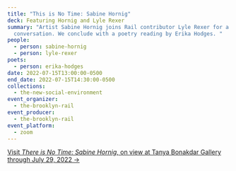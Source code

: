 ```yaml
---
title: "This is No Time: Sabine Hornig"
deck: Featuring Hornig and Lyle Rexer
summary: "Artist Sabine Hornig joins Rail contributor Lyle Rexer for a
  conversation. We conclude with a poetry reading by Erika Hodges. "
people:
  - person: sabine-hornig
  - person: lyle-rexer
poets:
  - person: erika-hodges
date: 2022-07-15T13:00:00-0500
end_date: 2022-07-15T14:30:00-0500
collections:
  - the-new-social-environment
event_organizer:
  - the-brooklyn-rail
event_producer:
  - the-brooklyn-rail
event_platform:
  - zoom
---
```

[Visit *There is No Time: Sabine Hornig*, on view at Tanya Bonakdar Gallery through July 29, 2022 →](https://www.tanyabonakdargallery.com/exhibitions/643-sabine-hornig-this-is-no-time-tanya-bonakdar-gallery-new-york/)